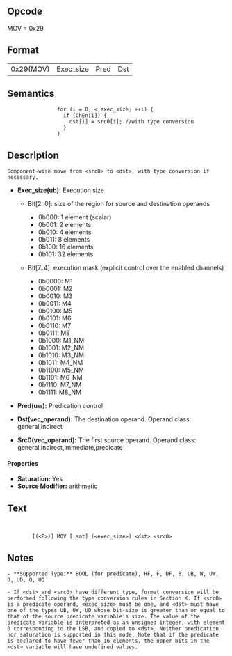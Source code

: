  

## Opcode

  MOV = 0x29

## Format

| | | | |
| --- | --- | --- | --- |
| 0x29(MOV) | Exec_size | Pred | Dst | Src0 |


## Semantics




                    for (i = 0; < exec_size; ++i) {
                      if (ChEn[i]) {
                        dst[i] = src0[i]; //with type conversion
                      }
                    }

## Description


    Component-wise move from <src0> to <dst>, with type conversion if necessary.

- **Exec_size(ub):** Execution size
 
  - Bit[2..0]: size of the region for source and destination operands
 
    - 0b000:  1 element (scalar) 
    - 0b001:  2 elements 
    - 0b010:  4 elements 
    - 0b011:  8 elements 
    - 0b100:  16 elements 
    - 0b101:  32 elements 
  - Bit[7..4]: execution mask (explicit control over the enabled channels)
 
    - 0b0000:  M1 
    - 0b0001:  M2 
    - 0b0010:  M3 
    - 0b0011:  M4 
    - 0b0100:  M5 
    - 0b0101:  M6 
    - 0b0110:  M7 
    - 0b0111:  M8 
    - 0b1000:  M1_NM 
    - 0b1001:  M2_NM 
    - 0b1010:  M3_NM 
    - 0b1011:  M4_NM 
    - 0b1100:  M5_NM 
    - 0b1101:  M6_NM 
    - 0b1110:  M7_NM 
    - 0b1111:  M8_NM
- **Pred(uw):** Predication control

- **Dst(vec_operand):** The destination operand. Operand class: general,indirect

- **Src0(vec_operand):** The first source operand. Operand class: general,indirect,immediate,predicate

#### Properties
- **Saturation:** Yes 
- **Source Modifier:** arithmetic 


## Text
```
    

		[(<P>)] MOV [.sat] (<exec_size>) <dst> <src0>
```



## Notes



    - **Supported Type:** BOOL (for predicate), HF, F, DF, B, UB, W, UW, D, UD, Q, UQ

    - If <dst> and <src0> have different type, format conversion will be performed following the type conversion rules in Section X. If <src0> is a predicate operand, <exec_size> must be one, and <dst> must have one of the types UB, UW, UD whose bit-size is greater than or equal to that of the source predicate variable's size. The value of the predicate variable is interpreted as an unsigned integer, with element 0 corresponding to the LSB, and copied to <dst>. Neither predication nor saturation is supported in this mode. Note that if the predicate is declared to have fewer than 16 elements, the upper bits in the <dst> variable will have undefined values.
